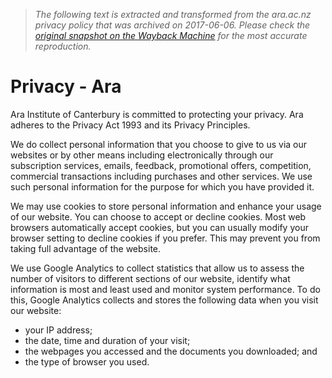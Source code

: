 > *The following text is extracted and transformed from the ara.ac.nz privacy policy that was archived on 2017-06-06. Please check the [original snapshot on the Wayback Machine](https://web.archive.org/web/20170606104806id_/http%3A//www.ara.ac.nz/about-us/privacy) for the most accurate reproduction.*

# Privacy - Ara

Ara Institute of Canterbury is committed to protecting your privacy. Ara adheres to the Privacy Act 1993 and its Privacy Principles.

We do collect personal information that you choose to give to us via our websites or by other means including electronically through our subscription services, emails, feedback, promotional offers, competition, commercial transactions including purchases and other services. We use such personal information for the purpose for which you have provided it.

We may use cookies to store personal information and enhance your usage of our website. You can choose to accept or decline cookies. Most web browsers automatically accept cookies, but you can usually modify your browser setting to decline cookies if you prefer. This may prevent you from taking full advantage of the website.

We use Google Analytics to collect statistics that allow us to assess the number of visitors to different sections of our website, identify what information is most and least used and monitor system performance. To do this, Google Analytics collects and stores the following data when you visit our website:

  * your IP address;
  * the date, time and duration of your visit;
  * the webpages you accessed and the documents you downloaded; and
  * the type of browser you used.


